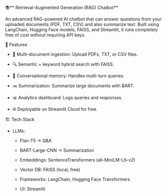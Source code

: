 📚** Retrieval-Augmented Generation (RAG) Chatbot**

An advanced RAG-powered AI chatbot that can answer questions from your uploaded documents (PDF, TXT, CSV) and also summarize text. Built using LangChain, Hugging Face models, FAISS, and Streamlit, it runs completely free of cost without requiring API keys.

🚀 Features

- 📂 Multi-document ingestion: Upload PDFs, TXT, or CSV files.

- 🔍 Semantic + keyword hybrid search with FAISS.

- 🧠 Conversational memory: Handles multi-turn queries.

- ✂️ Summarization: Summarize large documents with BART.

- 📊 Analytics dashboard: Logs queries and responses.

- 🌐 Deployable on Streamlit Cloud for free.

🏗️ Tech Stack

- LLMs:

  - Flan-T5 → Q&A
  - BART-Large-CNN → Summarization

  - Embeddings: SentenceTransformers (all-MiniLM-L6-v2)

  - Vector DB: FAISS (local, free)

  - Frameworks: LangChain, Hugging Face Transformers

  - UI: Streamlit
